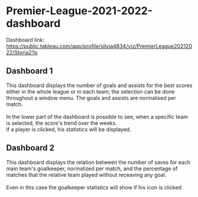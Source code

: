 # Premier-League-2021-2022-dashboard

Dashboard link: https://public.tableau.com/app/profile/silvia4834/viz/PremierLeague20212022/Storia2?p
<br>
## Dashboard 1

This dashboard displays the number of goals and assists for the best scores either in the whole league or in each team; the selection can be done throughout a window menu. The goals and assists are normalised per match. <br><br>
In the lower part of the dashboard is possible to see, when a specific team is selected, the score's trend over the weeks. <br>
If a player is clicked, his statistics will be displayed.

## Dashboard 2 

This dashboard displays the relation between the number of saves for each main team's goalkeeper, normalized per match, and the percentage of matches that the relative team played without receaving any goal. 
<br><br>
Even in this case the goalkeeper statistics will show if his icon is clicked. 
